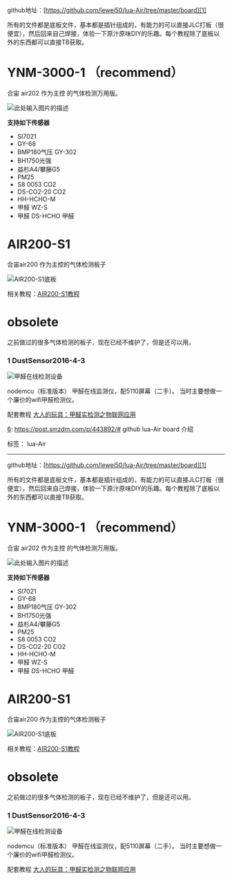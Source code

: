 
github地址：[https://github.com/lewei50/lua-Air/tree/master/board][1]

所有的文件都是底板文件，基本都是插针组成的，有能力的可以直接JLC打板（很便宜），然后回来自己焊接，体验一下原汁原味DIY的乐趣。每个教程除了底板以外的东西都可以直接TB获取。

# YNM-3000-1 （recommend）

合宙 air202 作为主控 的气体检测万用版。

![此处输入图片的描述][2]

**支持如下传感器**
 - SI7021	 
 - GY-68 	
 - BMP180气压 GY-302	
 - BH1750光强 
 - 益杉A4/攀藤G5	
 - PM25 
 - S8 0053	CO2 
 - DS-CO2-20 	CO2 
 - HH-HCHO-M	
 - 甲醛 WZ-S	
 - 甲醛 DS-HCHO	甲醛



# AIR200-S1
合宙air200 作为主控的气体检测板子

![AIR200-S1底板][3]

相关教程：[AIR200-S1教程][4]

# obsolete
之前做过的很多气体检测的板子，现在已经不维护了，但是还可以用。


### 1 DustSensor2016-4-3


![甲醛在线检测设备][5]

nodemcu（标准版本） 甲醛在线监测仪，配5110屏幕（二手）。
当时主要想做一个廉价的wifi甲醛检测仪。

配套教程
[大人的玩具：甲醛实检测之物联网应用][6]


  [1]: https://github.com/lewei50/lua-Air/tree/master/board
  [2]: http://doc-resources.lewei50.com/lewei50/img/ug25-20171107-1.jpg
  [3]: http://doc-resources.lewei50.com/lewei50/img/LuaAir-20171115-2.jpg
  [4]: http://www.jianshu.com/p/a4f0523c3447?utm_source=desktop&utm_medium=timeline
  [5]: http://doc-resources.lewei50.com/lewei50/img/LuaAir-20171115-1.jpg
  [6]: https://post.smzdm.com/p/443892/# github lua-Air board 介绍

标签： lua-Air 

---
github地址：[https://github.com/lewei50/lua-Air/tree/master/board][1]

所有的文件都是底板文件，基本都是插针组成的，有能力的可以直接JLC打板（很便宜），然后回来自己焊接，体验一下原汁原味DIY的乐趣。每个教程除了底板以外的东西都可以直接TB获取。

# YNM-3000-1 （recommend）

合宙 air202 作为主控 的气体检测万用版。

![此处输入图片的描述][2]

**支持如下传感器**
 - SI7021	 
 - GY-68 	
 - BMP180气压 GY-302	
 - BH1750光强 
 - 益杉A4/攀藤G5	
 - PM25 
 - S8 0053	CO2 
 - DS-CO2-20 	CO2 
 - HH-HCHO-M	
 - 甲醛 WZ-S	
 - 甲醛 DS-HCHO	甲醛



# AIR200-S1
合宙air200 作为主控的气体检测板子

![AIR200-S1底板][3]

相关教程：[AIR200-S1教程][4]

# obsolete
之前做过的很多气体检测的板子，现在已经不维护了，但是还可以用。


### 1 DustSensor2016-4-3


![甲醛在线检测设备][5]

nodemcu（标准版本） 甲醛在线监测仪，配5110屏幕（二手）。
当时主要想做一个廉价的wifi甲醛检测仪。

配套教程
[大人的玩具：甲醛实检测之物联网应用][6]


  [1]: https://github.com/lewei50/lua-Air/tree/master/board
  [2]: http://doc-resources.lewei50.com/lewei50/img/ug25-20171107-1.jpg
  [3]: http://doc-resources.lewei50.com/lewei50/img/LuaAir-20171115-2.jpg
  [4]: http://www.jianshu.com/p/a4f0523c3447?utm_source=desktop&utm_medium=timeline
  [5]: http://doc-resources.lewei50.com/lewei50/img/LuaAir-20171115-1.jpg
  [6]: https://post.smzdm.com/p/443892/
